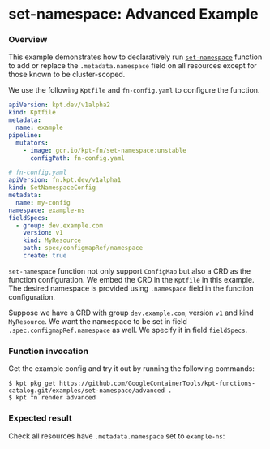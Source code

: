 # set-namespace: Advanced Example

### Overview

This example demonstrates how to declaratively run [`set-namespace`] function
to add or replace the `.metadata.namespace` field on all resources except for
those known to be cluster-scoped.

We use the following `Kptfile` and `fn-config.yaml` to configure the function.

```yaml
apiVersion: kpt.dev/v1alpha2
kind: Kptfile
metadata:
  name: example
pipeline:
  mutators:
    - image: gcr.io/kpt-fn/set-namespace:unstable
      configPath: fn-config.yaml
```

```yaml
# fn-config.yaml
apiVersion: fn.kpt.dev/v1alpha1
kind: SetNamespaceConfig
metadata:
  name: my-config
namespace: example-ns
fieldSpecs:
  - group: dev.example.com
    version: v1
    kind: MyResource
    path: spec/configmapRef/namespace
    create: true
```

`set-namespace` function not only support `ConfigMap` but also a CRD as the
function configuration. We embed the CRD in the `Kptfile` in this example.
The desired namespace is provided using `.namespace` field in the function
configuration.

Suppose we have a CRD with group `dev.example.com`, version `v1` and kind
`MyResource`. We want the namespace to be set in field
`.spec.configmapRef.namespace` as well. We specify it in field `fieldSpecs`.

### Function invocation

Get the example config and try it out by running the following commands:

```shell
$ kpt pkg get https://github.com/GoogleContainerTools/kpt-functions-catalog.git/examples/set-namespace/advanced .
$ kpt fn render advanced
```

### Expected result

Check all resources have `.metadata.namespace` set to `example-ns`:

[`set-namespace`]: https://catalog.kpt.dev/set-namespace/v0.1/
